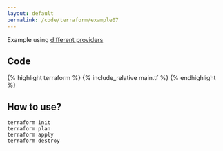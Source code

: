 ```yaml
---
layout: default
permalink: /code/terraform/example07
---
```


Example using [different providers](https://www.terraform.io/docs/providers/index.html)

## Code

{% highlight terraform %}
{% include_relative main.tf %}
{% endhighlight %}

## How to use?

    terraform init
    terraform plan
    terraform apply
    terraform destroy
